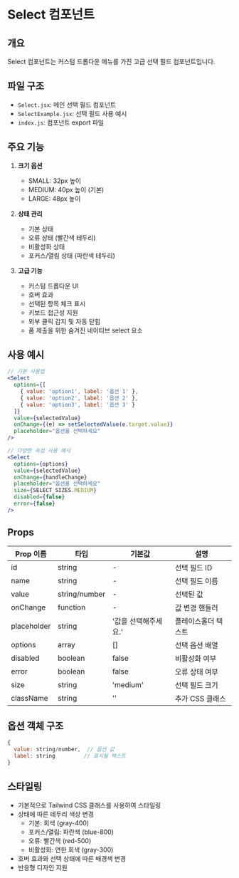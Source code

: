 # Select 컴포넌트

## 개요
Select 컴포넌트는 커스텀 드롭다운 메뉴를 가진 고급 선택 필드 컴포넌트입니다.

## 파일 구조
- `Select.jsx`: 메인 선택 필드 컴포넌트
- `SelectExample.jsx`: 선택 필드 사용 예시
- `index.js`: 컴포넌트 export 파일

## 주요 기능
1. **크기 옵션**
   - SMALL: 32px 높이
   - MEDIUM: 40px 높이 (기본)
   - LARGE: 48px 높이

2. **상태 관리**
   - 기본 상태
   - 오류 상태 (빨간색 테두리)
   - 비활성화 상태
   - 포커스/열림 상태 (파란색 테두리)

3. **고급 기능**
   - 커스텀 드롭다운 UI
   - 호버 효과
   - 선택된 항목 체크 표시
   - 키보드 접근성 지원
   - 외부 클릭 감지 및 자동 닫힘
   - 폼 제출을 위한 숨겨진 네이티브 select 요소

## 사용 예시
```jsx
// 기본 사용법
<Select
  options={[
    { value: 'option1', label: '옵션 1' },
    { value: 'option2', label: '옵션 2' },
    { value: 'option3', label: '옵션 3' }
  ]}
  value={selectedValue}
  onChange={(e) => setSelectedValue(e.target.value)}
  placeholder="옵션을 선택하세요"
/>

// 다양한 속성 사용 예시
<Select
  options={options}
  value={selectedValue}
  onChange={handleChange}
  placeholder="옵션을 선택하세요"
  size={SELECT_SIZES.MEDIUM}
  disabled={false}
  error={false}
/>
```

## Props
| Prop 이름 | 타입 | 기본값 | 설명 |
|-----------|------|--------|------|
| id | string | - | 선택 필드 ID |
| name | string | - | 선택 필드 이름 |
| value | string/number | - | 선택된 값 |
| onChange | function | - | 값 변경 핸들러 |
| placeholder | string | '값을 선택해주세요.' | 플레이스홀더 텍스트 |
| options | array | [] | 선택 옵션 배열 |
| disabled | boolean | false | 비활성화 여부 |
| error | boolean | false | 오류 상태 여부 |
| size | string | 'medium' | 선택 필드 크기 |
| className | string | '' | 추가 CSS 클래스 |

## 옵션 객체 구조
```javascript
{
  value: string/number,  // 옵션 값
  label: string         // 표시될 텍스트
}
```

## 스타일링
- 기본적으로 Tailwind CSS 클래스를 사용하여 스타일링
- 상태에 따른 테두리 색상 변경
  - 기본: 회색 (gray-400)
  - 포커스/열림: 파란색 (blue-800)
  - 오류: 빨간색 (red-500)
  - 비활성화: 연한 회색 (gray-300)
- 호버 효과와 선택 상태에 따른 배경색 변경
- 반응형 디자인 지원 